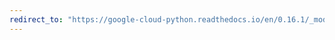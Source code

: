 ```yaml
---
redirect_to: "https://google-cloud-python.readthedocs.io/en/0.16.1/_modules/gcloud/resource_manager/connection.html"
---
```

